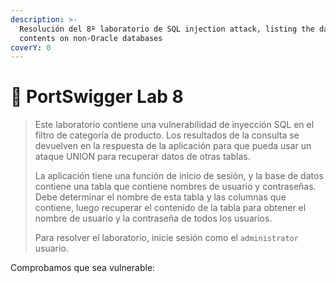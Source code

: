 ```yaml
---
description: >-
  Resolución del 8º laboratorio de SQL injection attack, listing the database
  contents on non-Oracle databases
coverY: 0
---
```


# 🧪 PortSwigger Lab 8

> Este laboratorio contiene una vulnerabilidad de inyección SQL en el filtro de categoría de producto. Los resultados de la consulta se devuelven en la respuesta de la aplicación para que pueda usar un ataque UNION para recuperar datos de otras tablas.
>
> La aplicación tiene una función de inicio de sesión, y la base de datos contiene una tabla que contiene nombres de usuario y contraseñas. Debe determinar el nombre de esta tabla y las columnas que contiene, luego recuperar el contenido de la tabla para obtener el nombre de usuario y la contraseña de todos los usuarios.
>
> Para resolver el laboratorio, inicie sesión como el `administrator` usuario.

Comprobamos que sea vulnerable:


